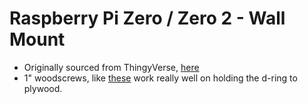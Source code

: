 # Raspberry Pi Zero / Zero 2 - Wall Mount

* Originally sourced from ThingyVerse, [here](https://www.thingiverse.com/thing:3472039)
* 1" woodscrews, like [these](https://www.homedepot.com/p/Everbilt-8-x-1-in-Zinc-Plated-Phillips-Flat-Head-Wood-Screw-100-Pack-822772/317479392) work really well on holding the d-ring to plywood.
